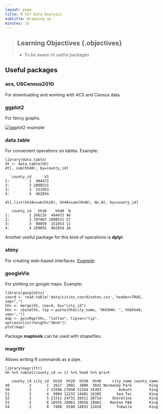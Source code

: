 ```yaml
---
layout: page
title: R for Data Analysis
subtitle: Wrapping up
minutes: 15
---
```


> ## Learning Objectives {.objectives}
>
> * To be aware of useful packages
>



## Useful packages

### acs, USCensus2010
For downloading and working with ACS and Census data.

### ggplot2
For fancy graphs.

<img src="fig/08-plot-ggplot2-ch5-sol-1.png" alt="ggplot2-example" />

### data.table

For convenient operations on tables. Example:


~~~{.r}
library(data.table)
dt <- data.table(hh)
dt[, sum(hh40), by=county_id]
~~~



~~~{.output}
   county_id      V1
1:         1  404472
2:         2 1088531
3:         3  151853
4:         4  462854

~~~



~~~{.r}
dt[,list(hh10=sum(hh10), hh40=sum(hh40), N=.N), by=county_id]
~~~



~~~{.output}
   county_id   hh10    hh40  N
1:         1 266135  404472 46
2:         2 797467 1088531 57
3:         3  98059  151853 11
4:         4 299055  462854 26

~~~

Another useful package for this kind of operations is **dplyr**.

### shiny
For creating web-based interfaces. [Example](https://rstudio.stat.washington.edu/shiny/wppExplorer/inst/explore/)

### googleVis
For plotting on google maps. Example:

~~~{.r}
library(googleVis)
coord <- read.table('data/cities_coordinates.csv', header=TRUE, sep=",")
hhc <- merge(hh, coord, by="city_id")
hhc <- cbind(hh, tip = paste(hh$city_name, "HH2040: ", hh$hh40, sep=','))
map <- gvisMap(hhc, "latlon", tipvar="tip", options=list(height="30cm"))
plot(map)
~~~

Package **maptools** can be used with shapefiles.

### magrittr
Allows writing R commands as a pipe.

~~~{.r}
library(magrittr)
hh %>% subset(county_id == 2) %>% head %>% print
~~~



~~~{.output}
   county_id city_id  hh10  hh20  hh30  hh40     city_name county_name
49         2       1  2617  2891  3000  3042 Normandy Park        King
50         2       2 23596 27690 31164 34383        Auburn        King
51         2       4  9904 12232 14401 16365       Sea Tac        King
52         2       5 21511 24731 26511 28714     Shoreline        King
53         2       6 16555 18963 19916 19962    Renton PAA        King
54         2       8  7480  9100 10833 12410       Tukwila        King

~~~
